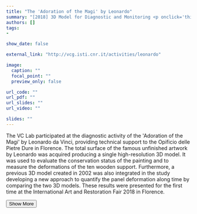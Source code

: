 ```yaml
---
title: "The 'Adoration of the Magi' by Leonardo"
summary: "[2018] 3D Model for Diagnostic and Monitoring <p onclick='this.style.display=\"block\"; event.preventDefault();' style='overflow: hidden; display: -webkit-box; -webkit-line-clamp: 3; -webkit-box-orient: vertical;'>The VC Lab participated at the diagnostic activity of the 'Adoration of the Magi' by Leonardo da Vinci, providing technical support to the Opificio delle Pietre Dure in Florence. The total surface of the famous unfinished artwork by Leonardo was acquired producing a single high-resolution 3D model. It was used to evaluate the conservation status of the painting and to measure the deformations of the ten wooden support. Furthermore, a previous 3D model created in 2002 was also integrated in the study developing a new approach to quantify the panel deformation along time by comparing the two 3D models. These results were presented for the first time at the International Art and Restoration Fair 2018 in Florence.</p>"
authors: []
tags: 
- 

show_date: false

external_link: "http://vcg.isti.cnr.it/activities/leonardo"

image:
  caption: ""
  focal_point: ""
  preview_only: false

url_code: ""
url_pdf: ""
url_slides: ""
url_video: ""

slides: ""
---
```

<p>The VC Lab participated at the diagnostic activity of the 'Adoration of the Magi' by Leonardo da Vinci, providing technical support to the Opificio delle Pietre Dure in Florence. The total surface of the famous unfinished artwork by Leonardo was acquired producing a single high-resolution 3D model. It was used to evaluate the conservation status of the painting and to measure the deformations of the ten wooden support. Furthermore, a previous 3D model created in 2002 was also integrated in the study developing a new approach to quantify the panel deformation along time by comparing the two 3D models. These results were presented for the first time at the International Art and Restoration Fair 2018 in Florence.</p>
<button onclick="console.log('a')">Show More</button>
